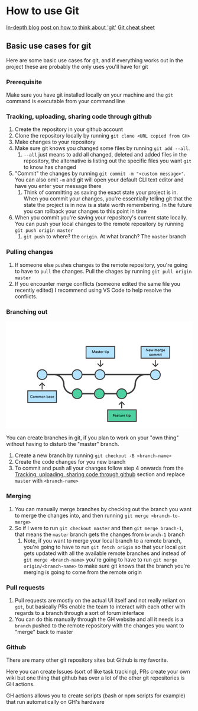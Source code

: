 # How to use Git

[In-depth blog post on how to think about 'git'](https://rachelcarmena.github.io/2018/12/12/how-to-teach-git.html)
[Git cheat sheet](https://education.github.com/git-cheat-sheet-education.pdf)

## Basic use cases for git

Here are some basic use cases for git, and if everything works out in the project these are probably the only uses you'll have for git


### Prerequisite

Make sure you have git installed locally on your machine and the `git` command is executable from your command line

### Tracking, uploading, sharing code through github

1. Create the repository in your github account
2. Clone the repository locally by running `git clone <URL copied from GH>`
3. Make changes to your repository
4. Make sure git knows you changed some files by running `git add --all`.
   1. `--all` just means to add all changed, deleted and added files in the repository, the alternative is listing out the specific files you want `git` to know has changed
5. "Commit" the changes by running `git commit -m "<custom message>"`. You can also omit `-m` and git will open your default CLI text editor and have you enter your message there
   1. Think of committing as saving the exact state your project is in. When you commit your changes, you're essentially telling git that the state the project is in now is a state worth remembering. In the future you can rollback your changes to this point in time
6. When you commit you're saving your repository's current state locally. You can push your local changes to the remote repository by running `git push origin master`
   1. `git push` to where? the `origin`. At what branch? The `master` branch

### Pulling changes
1. If someone else `push`es changes to the remote repository, you're going to have to `pull` the changes. Pull the chages by running `git pull origin master`
2. If you encounter merge conflicts (someone edited the same file you recently edited) I recommend using VS Code to help resolve the conflicts.

### Branching out

<img src='./branching.png'></img>

You can create branches in git, if you plan to work on your "own thing" without having to disturb the "master" branch.

1. Create a new branch by running `git checkout -B <branch-name>`
2. Create the code changes for you new branch
3. To commit and push all your changes follow step 4 onwards from the [Tracking, uploading, sharing code through github](#tracking-uploading-sharing-code-through-github) section and replace `master` with `<branch-name>`

### Merging

1. You can manually merge branches by checking out the branch you want to merge the changes into, and then running `git merge <branch-to-merge>`
2. So if I were to run `git checkout master` and then `git merge branch-1`, that means the `master` branch gets the changes from `branch-1` branch
   1. Note, if you want to merge your local branch to a remote branch, you're going to have to run `git fetch origin` so that your local `git` gets updated with all the available remote branches and instead of `git merge <branch-name>` you're going to have to run `git merge origin/<branch-name>` to make sure git knows that the branch you're merging is going to come from the remote origin

### Pull requests
1. Pull requests are mostly on the actual UI itself and not really reliant on `git`, but basically PRs enable the team to interact with each other with regards to a branch  through a sort of forum interface
2. You can do this manually through the GH website and all it needs is a `branch` pushed to the remote repository with the changes you want to "merge" back to master

### Github
There are many other git repository sites but Github is my favorite.

Here you can create Issues (sort of like task tracking), PRs create your own wiki but one thing that github has over a lot of the other git repositories is GH actions. 

GH actions allows you to create scripts (bash or npm scripts for example) that run automatically on GH's hardware